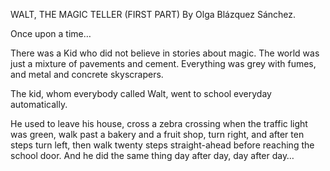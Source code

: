 WALT, THE MAGIC TELLER (FIRST PART)
By Olga Blázquez Sánchez.

Once upon a time…

There was a Kid who did not believe in stories about magic. The world was just a mixture of pavements and cement. Everything was grey with fumes, and metal and concrete skyscrapers.

The kid, whom everybody called Walt, went to school everyday automatically.

He used to leave his house, cross a zebra crossing when the traffic light was green, walk past a bakery and a fruit shop, turn right, and after ten steps turn left, then walk twenty steps straight-ahead before reaching the school door. And he did the same thing day after day, day after day…

 